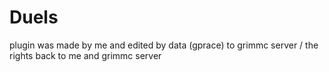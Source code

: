 # Duels
plugin was made by me and edited by data (gprace) to grimmc server / the rights back to me and grimmc server
